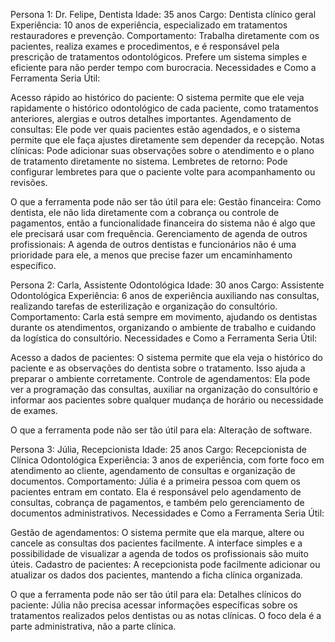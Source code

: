 Persona 1: Dr. Felipe, Dentista
Idade: 35 anos
Cargo: Dentista clínico geral
Experiência: 10 anos de experiência, especializado em tratamentos restauradores e prevenção.
Comportamento: Trabalha diretamente com os pacientes, realiza exames e procedimentos, e é responsável pela prescrição de tratamentos odontológicos. Prefere um sistema simples e eficiente para não perder tempo com burocracia.
Necessidades e Como a Ferramenta Seria Útil:

Acesso rápido ao histórico do paciente: O sistema permite que ele veja rapidamente o histórico odontológico de cada paciente, como tratamentos anteriores, alergias e outros detalhes importantes.
Agendamento de consultas: Ele pode ver quais pacientes estão agendados, e o sistema permite que ele faça ajustes diretamente sem depender da recepção.
Notas clínicas: Pode adicionar suas observações sobre o atendimento e o plano de tratamento diretamente no sistema.
Lembretes de retorno: Pode configurar lembretes para que o paciente volte para acompanhamento ou revisões.

O que a ferramenta pode não ser tão útil para ele:
Gestão financeira: Como dentista, ele não lida diretamente com a cobrança ou controle de pagamentos, então a funcionalidade financeira do sistema não é algo que ele precisará usar com frequência.
Gerenciamento de agenda de outros profissionais: A agenda de outros dentistas e funcionários não é uma prioridade para ele, a menos que precise fazer um encaminhamento específico.


Persona 2: Carla, Assistente Odontológica
Idade: 30 anos
Cargo: Assistente Odontológica
Experiência: 6 anos de experiência auxiliando nas consultas, realizando tarefas de esterilização e organização do consultório.
Comportamento: Carla está sempre em movimento, ajudando os dentistas durante os atendimentos, organizando o ambiente de trabalho e cuidando da logística do consultório.
Necessidades e Como a Ferramenta Seria Útil:

Acesso a dados de pacientes: O sistema permite que ela veja o histórico do paciente e as observações do dentista sobre o tratamento. Isso ajuda a preparar o ambiente corretamente.
Controle de agendamentos: Ela pode ver a programação das consultas, auxiliar na organização do consultório e informar aos pacientes sobre qualquer mudança de horário ou necessidade de exames.

O que a ferramenta pode não ser tão útil para ela:
Alteração de software.


Persona 3: Júlia, Recepcionista
Idade: 25 anos
Cargo: Recepcionista de Clínica Odontológica
Experiência: 3 anos de experiência, com forte foco em atendimento ao cliente, agendamento de consultas e organização de documentos.
Comportamento: Júlia é a primeira pessoa com quem os pacientes entram em contato. Ela é responsável pelo agendamento de consultas, cobrança de pagamentos, e também pelo gerenciamento de documentos administrativos.
Necessidades e Como a Ferramenta Seria Útil:

Gestão de agendamentos: O sistema permite que ela marque, altere ou cancele as consultas dos pacientes facilmente. A interface simples e a possibilidade de visualizar a agenda de todos os profissionais são muito úteis.
Cadastro de pacientes: A recepcionista pode facilmente adicionar ou atualizar os dados dos pacientes, mantendo a ficha clínica organizada.

O que a ferramenta pode não ser tão útil para ela:
Detalhes clínicos do paciente: Júlia não precisa acessar informações específicas sobre os tratamentos realizados pelos dentistas ou as notas clínicas. O foco dela é a parte administrativa, não a parte clínica.